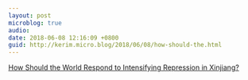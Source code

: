```yaml
---
layout: post
microblog: true
audio: 
date: 2018-06-08 12:16:09 +0800
guid: http://kerim.micro.blog/2018/06/08/how-should-the.html
---
```

[How Should the World Respond to Intensifying Repression in Xinjiang?](http://www.chinafile.com/conversation/how-should-world-respond-intensifying-repression-xinjiang)
